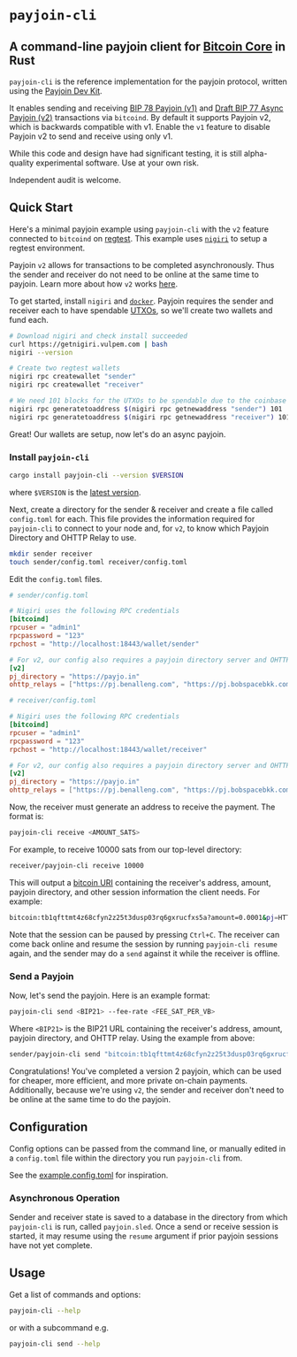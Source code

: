 # `payjoin-cli`

## A command-line payjoin client for [Bitcoin Core](https://github.com/bitcoin/bitcoin?tab=readme-ov-file) in Rust

`payjoin-cli` is the reference implementation for the payjoin protocol, written using the [Payjoin Dev Kit](https://payjoindevkit.org).

It enables sending and receiving [BIP 78 Payjoin
(v1)](https://github.com/bitcoin/bips/blob/master/bip-0078.mediawiki) and [Draft
BIP 77 Async Payjoin (v2)](https://github.com/bitcoin/bips/pull/1483)
transactions via `bitcoind`. By default it supports Payjoin v2, which is
backwards compatible with v1. Enable the `v1` feature to disable Payjoin v2 to
send and receive using only v1.

While this code and design have had significant testing, it is still alpha-quality experimental software. Use at your own risk.

Independent audit is welcome.

## Quick Start

Here's a minimal payjoin example using `payjoin-cli` with the `v2` feature connected to `bitcoind` on [regtest](https://developer.bitcoin.org/examples/testing.html#regtest-mode). This example uses [`nigiri`](https://github.com/vulpemventures/nigiri) to setup a regtest environment.

Payjoin `v2` allows for transactions to be completed asynchronously. Thus the sender and receiver do not need to be online at the same time to payjoin. Learn more about how `v2` works [here](https://payjoin.org/docs/how-it-works/payjoin-v2-bip-77).

To get started, install `nigiri` and [`docker`](https://www.docker.com/get-started). Payjoin requires the sender and receiver each to have spendable [UTXOs](https://www.unchained.com/blog/what-is-a-utxo-bitcoin), so we'll create two wallets and fund each.

```sh
# Download nigiri and check install succeeded
curl https://getnigiri.vulpem.com | bash
nigiri --version

# Create two regtest wallets
nigiri rpc createwallet "sender"
nigiri rpc createwallet "receiver"

# We need 101 blocks for the UTXOs to be spendable due to the coinbase maturity requirement.
nigiri rpc generatetoaddress $(nigiri rpc getnewaddress "sender") 101
nigiri rpc generatetoaddress $(nigiri rpc getnewaddress "receiver") 101
```

Great! Our wallets are setup, now let's do an async payjoin.

### Install `payjoin-cli`

```sh
cargo install payjoin-cli --version $VERSION
```

where `$VERSION` is the [latest version](https://crates.io/crates/payjoin-cli).

Next, create a directory for the sender & receiver and create a file called `config.toml` for each. This file provides the information required for `payjoin-cli` to connect to your node and, for `v2`, to know which Payjoin Directory and OHTTP Relay to use.

```sh
mkdir sender receiver
touch sender/config.toml receiver/config.toml
```

Edit the `config.toml` files.

```toml
# sender/config.toml

# Nigiri uses the following RPC credentials
[bitcoind]
rpcuser = "admin1"
rpcpassword = "123"
rpchost = "http://localhost:18443/wallet/sender"

# For v2, our config also requires a payjoin directory server and OHTTP relay
[v2]
pj_directory = "https://payjo.in"
ohttp_relays = ["https://pj.benalleng.com", "https://pj.bobspacebkk.com", "https://ohttp.achow101.com"]
```

```toml
# receiver/config.toml

# Nigiri uses the following RPC credentials
[bitcoind]
rpcuser = "admin1"
rpcpassword = "123"
rpchost = "http://localhost:18443/wallet/receiver"

# For v2, our config also requires a payjoin directory server and OHTTP relay
[v2]
pj_directory = "https://payjo.in"
ohttp_relays = ["https://pj.benalleng.com", "https://pj.bobspacebkk.com", "https://ohttp.achow101.com"]
```

Now, the receiver must generate an address to receive the payment. The format is:

```sh
payjoin-cli receive <AMOUNT_SATS>
```

For example, to receive 10000 sats from our top-level directory:

```sh
receiver/payjoin-cli receive 10000
```

This will output a [bitcoin URI](https://github.com/bitcoin/bips/blob/master/bip-0021.mediawiki) containing the receiver's address, amount, payjoin directory, and other session information the client needs. For example:

```sh
bitcoin:tb1qfttmt4z68cfyn2z25t3dusp03rq6gxrucfxs5a?amount=0.0001&pj=HTTPS://PAYJO.IN/EUQKYLU92GC6U%23RK1QFWVXS2LQ2VD4T6DUMQ0F4RZQ5NL9GM0EFWVHJZ9L796L20Z7SL3J+OH1QYP87E2AVMDKXDTU6R25WCPQ5ZUF02XHNPA65JMD8ZA2W4YRQN6UUWG+EX10T57UE
```

Note that the session can be paused by pressing `Ctrl+C`. The receiver can come back online and resume the session by running `payjoin-cli resume` again, and the sender may do a `send` against it while the receiver is offline.

### Send a Payjoin

Now, let's send the payjoin. Here is an example format:

```sh
payjoin-cli send <BIP21> --fee-rate <FEE_SAT_PER_VB>
```

Where `<BIP21>` is the BIP21 URL containing the receiver's address, amount, payjoin directory, and OHTTP relay. Using the example from above:

```sh
sender/payjoin-cli send "bitcoin:tb1qfttmt4z68cfyn2z25t3dusp03rq6gxrucfxs5a?amount=0.0001&pj=HTTPS://PAYJO.IN/EUQKYLU92GC6U%23RK1QFWVXS2LQ2VD4T6DUMQ0F4RZQ5NL9GM0EFWVHJZ9L796L20Z7SL3J+OH1QYP87E2AVMDKXDTU6R25WCPQ5ZUF02XHNPA65JMD8ZA2W4YRQN6UUWG+EX10T57UE" --fee-rate 1
```

Congratulations! You've completed a version 2 payjoin, which can be used for cheaper, more efficient, and more private on-chain payments. Additionally, because we're using `v2`, the sender and receiver don't need to be online at the same time to do the payjoin.

## Configuration

Config options can be passed from the command line, or manually edited in a `config.toml` file within the directory you run `payjoin-cli` from.

See the
[example.config.toml](https://github.com/payjoin/rust-payjoin/blob/fde867b93ede767c9a50913432a73782a94ef40b/payjoin-cli/example.config.toml)
for inspiration.

### Asynchronous Operation

Sender and receiver state is saved to a database in the directory from which `payjoin-cli` is run, called `payjoin.sled`. Once a send or receive session is started, it may resume using the `resume` argument if prior payjoin sessions have not yet complete.

## Usage

Get a list of commands and options:

```sh
payjoin-cli --help
```

or with a subcommand e.g.

```sh
payjoin-cli send --help
```
